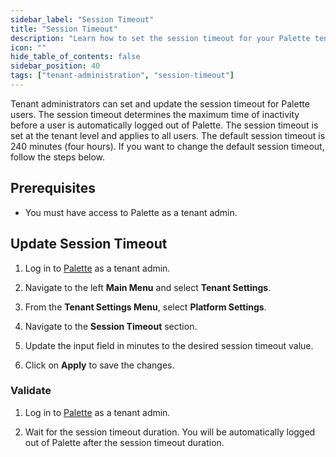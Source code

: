 ```yaml
---
sidebar_label: "Session Timeout"
title: "Session Timeout"
description: "Learn how to set the session timeout for your Palette tenant."
icon: ""
hide_table_of_contents: false
sidebar_position: 40
tags: ["tenant-administration", "session-timeout"]
---
```


Tenant administrators can set and update the session timeout for Palette users. The session timeout determines the
maximum time of inactivity before a user is automatically logged out of Palette. The session timeout is set at the
tenant level and applies to all users. The default session timeout is 240 minutes (four hours). If you want to change
the default session timeout, follow the steps below.

## Prerequisites

- You must have access to Palette as a tenant admin.

## Update Session Timeout

1. Log in to [Palette](https://console.spectrocloud.com) as a tenant admin.

2. Navigate to the left **Main Menu** and select **Tenant Settings**.

3. From the **Tenant Settings Menu**, select **Platform Settings**.

4. Navigate to the **Session Timeout** section.

5. Update the input field in minutes to the desired session timeout value.

6. Click on **Apply** to save the changes.

### Validate

1. Log in to [Palette](https://console.spectrocloud.com) as a tenant admin.

2. Wait for the session timeout duration. You will be automatically logged out of Palette after the session timeout
   duration.
